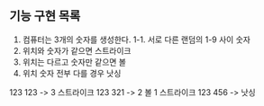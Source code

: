 ## 기능 구현 목록

1. 컴퓨터는 3개의 숫자를 생성한다.
   1-1. 서로 다른 랜덤의 1-9 사이 숫자
2. 위치와 숫자가 같으면 스트라이크
3. 위치는 다르고 숫자만 같으면 볼
4. 위치 숫자 전부 다를 경우 낫싱

123 123 -> 3 스트라이크
123 321 -> 2 볼 1 스트라이크
123 456 -> 낫싱

